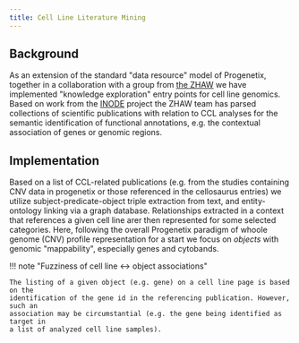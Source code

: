 ```yaml
---
title: Cell Line Literature Mining
---
```


## Background

As an extension of the standard "data resource" model of Progenetix, together in
a collaboration with a group from [the ZHAW](https://www.zhaw.ch/en/about-us/person/stog/)
we have implemented "knowledge exploration" entry points for cell line genomics.
Based on work from the [INODE](https://www.inode-project.eu/inode) project the
ZHAW team has parsed collections of scientific publications with relation to
CCL analyses for the semantic identification of functional annotations, e.g.
the contextual association of genes or genomic regions.

## Implementation

Based on a list of CCL-related publications (e.g. from the studies containing CNV
data in progenetix or those referenced in the cellosaurus entries) we utilize  subject-predicate-object triple extraction from text, and entity-ontology linking
via a graph database. Relationships extracted in a context that references a given
cell line arer then represented for some selected categories. Here, following the
overall Progenetix paradigm of whoole genome (CNV) profile representation for a start
we focus on _objects_ with genomic "mappability", especially genes and cytobands.

!!! note "Fuzziness of cell line <-> object associations"

    The listing of a given object (e.g. gene) on a cell line page is based on the
    identification of the gene id in the referencing publication. However, such an
    association may be circumstantial (e.g. the gene being identified as target in
    a list of analyzed cell line samples).
